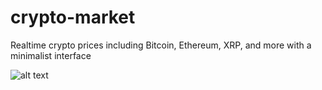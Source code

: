# crypto-market
Realtime crypto prices including Bitcoin, Ethereum, XRP, and more with a minimalist interface

![alt text](https://github.com/yosefede06/crypto-market/blob/main/screen_black_white.png?raw=true)
